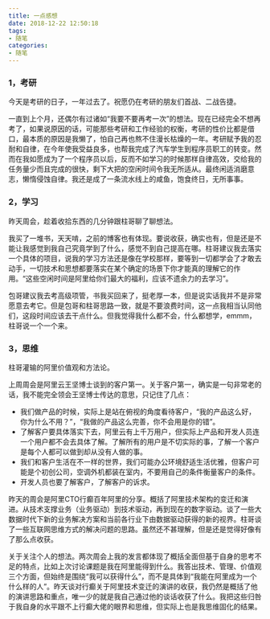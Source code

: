 ```yaml
---
title: 一点感想
date: 2018-12-22 12:50:18
tags: 
- 随笔
categories: 
- 随笔
---
```

<!-- more -->
### 1，考研

今天是考研的日子，一年过去了。祝愿仍在考研的朋友们首战、二战告捷。

一直到上个月，还偶尔有过诸如“我要不要再考一次”的想法。现在已经完全不想再考了，如果说原因的话，可能那些考研和工作经验的权衡，考研的性价比都是借口，最本质的原因是我懒了，怕自己再也熬不住漫长枯燥的一年。考研赋予我的忍耐和自律，在今年使我受益良多，也帮我完成了汽车学生到程序员职工的转变。然而在我如愿成为了一个程序员以后，反而不如学习的时候那样自律高效，交给我的任务量少而且完成的很快，剩下大把的空闲时间令我无所适从。最终闲适消磨意志，懒惰侵蚀自律。我还是成了一条流水线上的咸鱼，饱食终日，无所事事。

### 2，学习

昨天周会，趁着收拾东西的几分钟跟柱哥聊了聊想法。

我买了一堆书，天天啃，之前的博客也有体现。要说收获，确实也有，但是还是不能让我感觉到我自己究竟学到了什么，感觉不到自己提高在哪。柱哥建议我去落实一个具体的项目，说我的学习方法还是像在学校那样，要等到一切都学会了才敢去动手，一切技术和思想都要落实在某个确定的场景下你才能真的理解它的作用。“这些空闲时间是阿里给你们最大的福利，应该不遗余力的去学习”。

包哥建议我去考高级项管，书我买回来了，挺老厚一本，但是说实话我并不是非常愿意去考它。但是包哥和柱哥思路一致，就是不要浪费时间，这一点我相当认同他们，这段时间应该去干点什么。但我觉得我什么都不会，什么都想学，emmm，柱哥说一个一个来。

### 3，思维

柱哥灌输的阿里价值观和方法论。

上周周会是阿里云王坚博士谈到的客户第一。关于客户第一，确实是一句非常老的话，我不能完全领会王坚博士传达的意思，只记住了几点：
* 我们做产品的时候，实际上是站在俯视的角度看待客户，“我的产品这么好，你为什么不用？”，“我做的产品这么完善，你不会用是你的错”。
* 了解客户要具体落实下去，阿里云有上千万用户，但实际上产品和开发人员连一个用户都不会去具体了解。了解所有的用户是不切实际的事，了解一个客户是每个人都可以做到却从没有人做的事。
* 我们和客户生活在不一样的世界，我们可能办公环境舒适生活优雅，但客户可能是个初创公司，空调外机都装在室内，不要用自己的条件衡量客户的条件。
* 开发人员也要了解客户，了解客户的诉求。

昨天的周会是阿里CTO行癫百年阿里的分享。概括了阿里技术架构的变迁和演进。从技术支撑业务（业务驱动）到技术驱动，再到现在的数字驱动。谈了一些大数据时代下新的业务解决方案和当前各行业下由数据驱动获得的新的视界。柱哥谈了一些互联网思维方式的解决问题的思路。虽然还不甚理解，但是还是觉得好像有了那么点收获。

关于关注个人的想法。两次周会上我的发言都体现了概括全面但基于自身的思考不足的特点，比如上次讨论课题是我在阿里能得到什么。我答出技术、管理、价值观三个方面，但始终是围绕“我可以获得什么”，而不是具体到“我能在阿里成为一个什么样的人”。昨天谈对行癫关于阿里技术变迁的演讲的收获，我仍然是概括了他的演讲思路和重点，唯一少的就是我自己通过他的谈话收获了什么。我把这些归咎于我自身的水平跟不上行癫大佬的眼界和思维，但实际上也是我思维固化的结果。